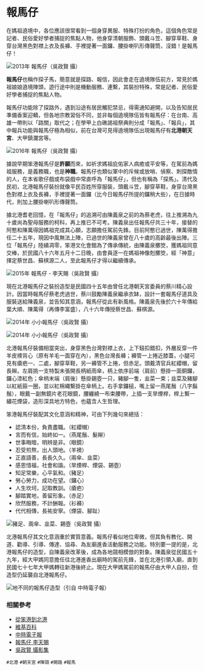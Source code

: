 # 報馬仔

在媽祖遶境中，各位應該很常看到一個身穿異服、特殊打扮的角色，這個角色常是記者、民俗愛好學者捕捉的焦點人物，他身穿清朝服飾、頭戴斗笠、腳穿草鞋、身穿台灣黑色對襟上衣及長褲、手裡提著一面鑼、腰掛喇叭形傳聲筒，沒錯！是報馬仔！

![2013年 報馬仔（吳政賢 攝）](img/001.jpg)

**報馬仔**也稱作探子馬，簡意就是探路、報信，因此會走在遶境隊伍前方，常見於媽祖娘娘遶境陣頭，遊行途中則是機動服務、連繫，其裝扮特殊，常是記者、民俗愛好學者捕捉的焦點人物。

報馬仔功能除了探路外，遇到沿途有居民觸犯禁忌，得需通知避開，以及告知居民準備香案迎轎，但各地宗教習俗不同，並非每個遶境隊伍皆有報馬仔：在台南、高雄一帶則以「路關」取代之；在學甲上白礁謁祖祭典則分成「報馬」、「報兵」，其中報兵功能與報馬仔極為相似，前在台灣可見得遶境隊伍出現報馬仔有**北港朝天宮**、大甲鎮瀾宮等。

![2016年 報馬仔（吳政賢 攝）](img/002.jpg)

據說早期笨港報馬仔是**許願**而來，如祈求媽祖庇佑家人病癒或平安等，在駕前為媽祖服務，是義務職，也是**神職**。報馬仔也類似軍中的斥候或放哨、偵察、刺探敵情的人，在本省歌仔戲或布袋戲中常直呼為「報馬仔」，但也有稱為「探馬」。清代及民初，北港報馬仔裝扮就像平民百姓所穿服裝，頭戴斗笠，腳穿草鞋，身穿台灣黑色對襟上衣及長褲，手裡提著一面鑼（比今日報馬仔所提的鑼稍大些），在日據時代，則加上腰掛喇叭形傳聲筒。

據北港耆老回憶，在「報馬仔」的追溯可由陳義泉之前的為蔡老虎，往上推溯為九十歲尚為聖母服務的柯科，再上推已不可考。陳義泉出任報馬仔共三十年，接替的阿憨和陳萬得因媽祖完成其心願，志願擔任駕前先鋒。目前阿憨已過世，陳萬得擔任二十五年，現因中風無法上陣，已過世的陳義泉曾在八十歲的高齡最後出陣。三位「報馬仔」陸續凋零，笨港文化會館為了傳承傳統，由陳義泉擲筊，獲媽祖同意交棒，於民國八十六年五月十二日晚，由會員逐一在媽祖神像剋擲筊，經「神意」擇定蔡世昌、蘇棋源二人，至此報馬仔才得以繼續傳承。

![2015年 報馬仔 - 李天賜（吳政賢 攝）](img/003.jpg)

現在北港報馬仔之裝扮造型是民國四十五年由曾任北港朝天宮委員的蔡川精心設計。因當時報馬仔蔡老虎過世，蔡川鼓勵陳義泉繼承衣缽，設計一套報馬仔道具及服裝送給陳義泉，並告知其意涵，報馬仔從此有新風格。陳義泉先後於六十年傳給葉大順、陳萬得（再傳李富盛），八十六年傳授蔡世昌、蘇棋源。

![2014年 小小報馬仔（吳政賢 攝）](img/004.jpg)

![2014年 小小報馬仔（吳政賢 攝）](img/005.jpg)

北港報馬仔裝備相當突出，身穿黑色台灣對襟上衣，上下鈕扣錯扣，外層反穿一件羊皮襖背心（原有羊毛一面穿在內），黑色台灣長褲；褲管一上捲近膝蓋，小腿可見有瘡疤一、二處，腳穿草鞋，另一褲管不上捲，但赤足。頭戴清官兵紅纓帽，留長辮。左肩挑一支特製未張開長柄紙雨傘，柄上依序前端（肩前）懸掛一面銅鑼，鑼心漆紅色；傘柄末端（肩後）懸掛錫壺一只，豬腳一隻，韭菜一束；韭菜及豬腳以紅紙箍一圈，並以紅棉繩繫掛在傘柄上。右手拿鑼槌，嘴上留一燕尾鬚（八字鬍鬚），眼戴一副無鏡片老花眼鏡，腰纏繞一布束腰帶，上插一支旱煙桿，桿上繫一繡花煙袋，造形深具地方特色，也蘊含人生哲理。

笨港報馬仔裝配其文化意涵和精神，可由下列幾句來總括：

* 認清本份，負責盡職。（紅纓帽）
* 言而有信，始終如一。（燕尾鬚、髮辮）
* 世事晦暗，明辨是非。（眼鏡）
* 忍受煎熬，出人頭地。（羊襖）
* 正直語善，長長久久。（兩傘、韭菜）
* 感恩惜福，社會和諧。（旱煙桿、煙袋、錫壺）
* 知足常樂，心平氣和。（豬足）
* 勞心勞力，成功在望。（鑼心）
* 人生坎坷，記取教訓。（瘡疤）
* 腳踏實地，善留形象。（赤足）
* 欣然服務，不計酬報。（衫褲）
* 代代相傳，長祐安寧。（煙袋、腳趾）

![豬足、兩傘、韭菜、錫壺（吳政賢 攝）](img/006.jpg)

北港報馬仔其文化意涵重於實質意義。報馬仔看似地位卑微，但其負有教化、開道、勸導、引導、傳達、協尋、為友廟進香活動服務之功能。特別要一提的是，北港報馬仔的造型，自陳義泉改革後，成為各地競相模倣的對象。陳義泉從民國五十九年，經大甲媽同意擔任往北港進香出廟時的駕前先鋒，並在北港引領入廟，直到民國七十七年大甲媽轉往新港後終止。現在大甲媽駕前的報馬仔由大甲人自扮，但造型仍延襲自北港報馬仔。

![地不同的報馬仔造型（引自 中時電子報）](img/007.jpg)

### 相關參考
* [從笨港到北港](http://www.cuy.ylc.edu.tw/~cuy14/eBook/ch3-4.htm)
* [維基百科](https://zh.wikipedia.org/wiki/報馬仔)
* [中時電子報](http://www.chinatimes.com/newspapers/20140309000683-260115)
* [報馬仔 李天賜](https://www.facebook.com/profile.php?id=100008459647954)
* [吳政賢 攝影集](https://www.facebook.com/comdan66)

`#北港` `#朝天宮` `#陣頭` `#開路` `#報馬`
